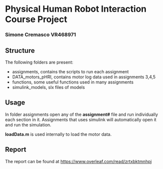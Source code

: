 # Physical Human Robot Interaction Course Project
### Simone Cremasco VR468971

## Structure
The following folders are present:
- assignments, contains the scripts to run each assignment
- DATA_motors_pHRI, contains motor log data used in assignments 3,4,5
- functions, some useful functions used in many assignments
- simulink_models, slx files of models

## Usage
In folder assignments open any of the **assignment#** file and run individually each section in it.
Assignments that uses simulink will automatically open it and run the simulation.

**loadData.m** is used internally to load the motor data.

## Report
The report can be found at https://www.overleaf.com/read/zrtxbktmnhpj
